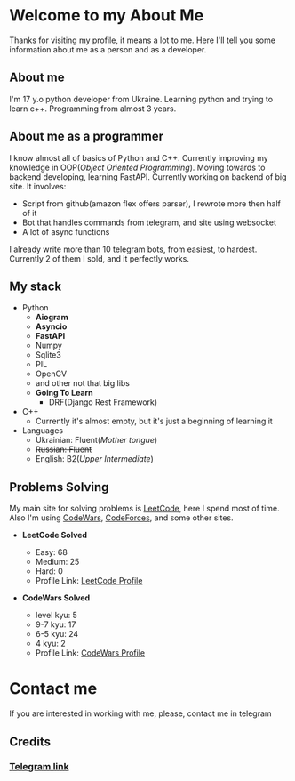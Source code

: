 # Welcome to my About Me
Thanks for visiting my profile, it means a lot to me. Here I'll tell you some information about me as a person and as a developer.

## About me
I'm 17 y.o python developer from Ukraine. Learning python and trying to learn c++. Programming from almost 3 years.

## About me as a programmer
I know almost all of basics of Python and C++. Currently improving my knowledge in OOP(_Object Oriented Programming_). Moving towards to backend developing, learning FastAPI. Currently working on backend of big site. It involves:
- Script from github(amazon flex offers parser), I rewrote more then half of it
- Bot that handles commands from telegram, and site using websocket
- A lot of async functions

I already write more than 10 telegram bots, from easiest, to hardest. Currently 2 of them I sold, and it perfectly works.

## My stack
- Python
   - __Aiogram__
   - __Asyncio__
   - __FastAPI__
   - Numpy
   - Sqlite3
   - PIL
   - OpenCV
   - and other not that big libs
   - __Going To Learn__
       - DRF(Django Rest Framework)
- C++
   - Currently it's almost empty, but it's just a beginning of learning it
- Languages
   - Ukrainian: Fluent(_Mother tongue_)
   - ~~Russian: Fluent~~
   - English: B2(_Upper Intermediate_)
 
## Problems Solving
My main site for solving problems is [LeetCode](leetcode.com), here I spend most of time. Also I'm using [CodeWars](www.codewars.com), [CodeForces](https://codeforces.com/), and some other sites.

- __LeetCode Solved__
   - Easy: 68 
   - Medium: 25
   - Hard: 0
   - Profile Link: [LeetCode Profile](https://leetcode.com/JustGrade/)

- __CodeWars Solved__
   - level kyu: 5
   - 9-7 kyu: 17
   - 6-5 kyu: 24
   - 4 kyu: 2
   - Profile Link: [CodeWars Profile](https://www.codewars.com/users/EzGrade/completed)
 
# Contact me
If you are interested in working with me, please, contact me in telegram

## Credits
### [Telegram link](t.me/JustGrade)
